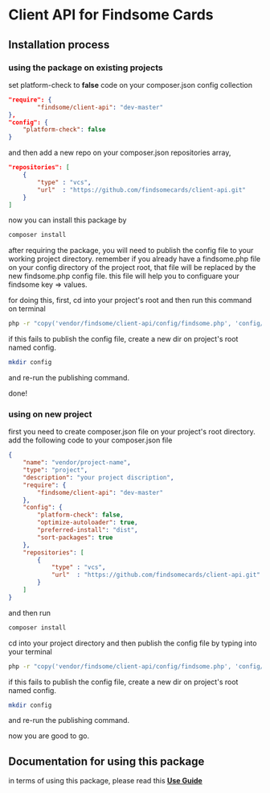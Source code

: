 # Client API for Findsome Cards

## Installation process

### using the package on existing projects

set platform-check to **false** code on your composer.json config collection

```json
"require": {
        "findsome/client-api": "dev-master"
},
"config": {
    "platform-check": false
}
```

and then add a new repo on your composer.json repositories array,

```json
"repositories": [
    {
        "type" : "vcs",
        "url"  : "https://github.com/findsomecards/client-api.git"
    }
]
```

now you can install this package by 

```bash
composer install
```

after requiring the package, you will need to publish the config file to your working project directory. remember if you already have a findsome.php file on your config directory of the project root, that file will be replaced by the new findsome.php config file.
this file will help you to configuare your findsome key => values.

for doing this, first, cd into your project's root and then run this command on terminal

```bash
php -r "copy('vendor/findsome/client-api/config/findsome.php', 'config/findsome.php');"
```

if this fails to publish the config file, create a new dir on project's root named config.

```bash
mkdir config
```

and re-run the publishing command.

done!

### using on new project

first you need to create composer.json file on your project's root directory.
add the following code to your composer.json file

```json
{
    "name": "vendor/project-name",
    "type": "project",
    "description": "your project discription",
    "require": {
        "findsome/client-api": "dev-master"
    },
    "config": {
        "platform-check": false,
        "optimize-autoloader": true,
        "preferred-install": "dist",
        "sort-packages": true
    },
    "repositories": [
        {
            "type" : "vcs",
            "url"  : "https://github.com/findsomecards/client-api.git"
        }
    ]
}

```

and then run 

```bash
composer install
```

cd into your project directory and then publish the config file by typing into your terminal

```bash
php -r "copy('vendor/findsome/client-api/config/findsome.php', 'config/findsome.php');"
```

if this fails to publish the config file, create a new dir on project's root named config.

```bash
mkdir config
```

and re-run the publishing command.

now you are good to go.

## Documentation for using this package

in terms of using this package, please read this **[Use Guide](GUIDE.md)**
